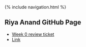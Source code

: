 {% include navigation.html %}
## Riya Anand GitHub Page

- [Week 0 review ticket](https://github.com/kamryns/curly-cupboard/issues/11)
- [Link](https://github.com/ranand2445/curly-knife)
